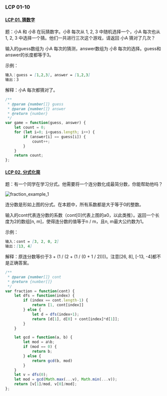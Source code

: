 ### **LCP 01-10**

#### [LCP 01. 猜数字](https://leetcode-cn.com/problems/guess-numbers/)

题：小A 和 小B 在玩猜数字。小B 每次从 1, 2, 3 中随机选择一个，小A 每次也从 1, 2, 3 中选择一个猜。他们一共进行三次这个游戏，请返回 小A 猜对了几次？

输入的guess数组为 小A 每次的猜测，answer数组为 小B 每次的选择。guess和answer的长度都等于3。

示例：

```markdown
输入：guess = [1,2,3], answer = [1,2,3]
输出：3
```

解释：小A 每次都猜对了。

```js
/**
 * @param {number[]} guess
 * @param {number[]} answer
 * @return {number}
 */
var game = function(guess, answer) {
    let count = 0;
    for (let i=0; i<guess.length; i++) {
        if (answer[i] == guess[i]) {
            count++;
        }
    }
    return count;
};
```

#### [LCP 02. 分式化简](https://leetcode-cn.com/problems/deep-dark-fraction/)

题：有一个同学在学习分式。他需要将一个连分数化成最简分数，你能帮助他吗？

![fraction_example_1](https://github.com/xingwy/Algorithm/tree/master/images/fraction_example_1.jpg)

连分数是形如上图的分式。在本题中，所有系数都是大于等于0的整数。

输入的cont代表连分数的系数（cont[0]代表上图的a0，以此类推）。返回一个长度为2的数组[n, m]，使得连分数的值等于n / m，且n, m最大公约数为1。

示例：

```markdown
输入：cont = [3, 2, 0, 2]
输出：[13, 4]
```

解释：原连分数等价于3 + (1 / (2 + (1 / (0 + 1 / 2))))。注意[26, 8], [-13, -4]都不是正确答案。

```js
/**
 * @param {number[]} cont
 * @return {number[]}
 */
var fraction = function(cont) {
    let dfs = function(index) {
        if (index == cont.length-1) {
            return [1, cont[index]]
        } else {
            let d = dfs(index+1);
            return [d[1], d[0] + cont[index]*d[1]];
        }
    }

    let gcd = function(a, b) {
        let mod = a%b;
        if (mod == 0) {
            return b;
        } else {
            return gcd(b, mod)
        }
    }
    let v = dfs(0);
    let mod = gcd(Math.max(...v), Math.min(...v));
    return [v[1]/mod, v[0]/mod];
};
```

